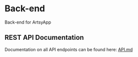 # Back-end
Back-end for ArtsyApp

## REST API Documentation
Documentation on all API endpoints can be found here: [API.md](API.md)